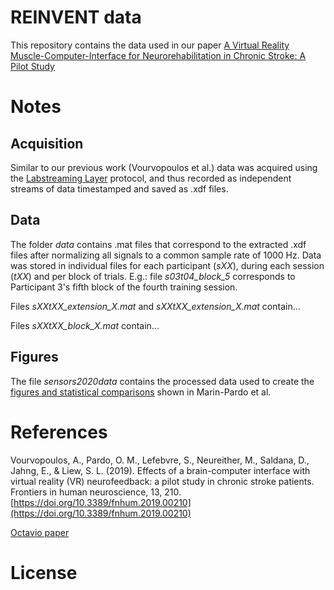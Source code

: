 # REINVENT data

This repository contains the data used in our paper [A Virtual Reality Muscle-Computer-Interface for Neurorehabilitation in
Chronic Stroke: A Pilot Study](link)

# Notes

## Acquisition

Similar to our previous work (Vourvopoulos et al.) data was acquired using the [Labstreaming Layer](https://github.com/sccn/labstreaminglayer) protocol, and thus recorded as independent streams of data timestamped and saved as .xdf files.

## Data

The folder *data* contains .mat files that correspond to the extracted .xdf files after normalizing all signals to a common sample rate of 1000 Hz. Data was stored in individual files for each participant (_sXX_), during each session (_tXX_) and per block of trials. E.g.: file _s03t04_block_5_ corresponds to Participant 3's fifth block of the fourth training session.

Files _sXXtXX_extension_X.mat_ and _sXXtXX_extension_X.mat_ contain...

Files _sXXtXX_block_X.mat_ contain...

## Figures

The file _sensors2020data_ contains the processed data used to create the [figures and statistical comparisons](https://npnl.github.io/REINVENT_data) shown in Marin-Pardo et al.

# References

Vourvopoulos, A., Pardo, O. M., Lefebvre, S., Neureither, M., Saldana, D., Jahng, E., & Liew, S. L. (2019). Effects of a brain-computer interface with virtual reality (VR) neurofeedback: a pilot study in chronic stroke patients. Frontiers in human neuroscience, 13, 210.
[https://doi.org/10.3389/fnhum.2019.00210](https://doi.org/10.3389/fnhum.2019.00210)

[Octavio paper](link)

# License
